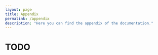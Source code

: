 ```yaml
---
layout: page
title: Appendix
permalink: /appendix
description: "Here you can find the appendix of the documentation."
---
```


#  TODO